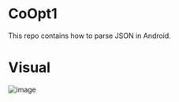 # CoOpt1
This repo contains how to parse JSON in Android.

# Visual 
![image](https://github.com/DevSamLee/CoOpt1/assets/96956309/037a114f-0f63-47f1-93eb-3137bef433d1)
